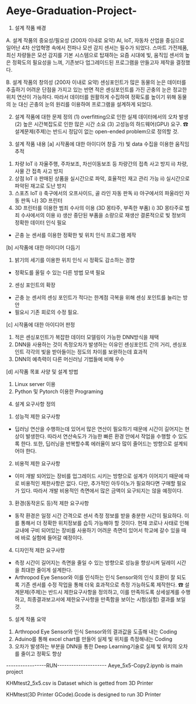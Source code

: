 # Aeye-Graduation-Project-
1. 설계 작품 배경 

A.	설계 작품의 중요성/필요성 (200자 이내로 요약)
AI, IoT, 자동차 산업을 중심으로 일어난 4차 산업혁명 속에서 전파나 모션 감지 센서는 필수가 되었다. 스마트 가전제품, 최신 차량들은 모션 감지를 기본 시스템으로 탑재하는 요즘 시대에 빛, 움직임 센서의 높은 정확도의 필요성을 느껴, 기존보다 업그레이드된 프로그램을 만들고자 제작을 결정했다.

B.	설계 작품의 창의성 (200자 이내로 요약)
센싱포인트가 많은 동물의 눈은 데이터를 추출하기 어려운 단점을 가지고 있는 반면 적은 센싱포인트를 가진 곤충의 눈은 정교한 위치 연산이 가능하다. 따라서 데이터를 원활하게 수집하여 정확도를 높이기 위해 동물의 눈 대신 곤충의 눈의 원리를 이용하여 프로그램을 설계하게 되었다.


2. 설계 작품에 대한 문제 정의
(1)	overfitting으로 인한 실제 데이터에서의 오차 발생
(2)	높은 시간복잡도로 인한 많은 시간 소요
(3)	고성능의 하드웨어(GPU) 요구.
☎ 설계문제(주제)는 반드시 정답이 없는 open-ended problem으로 정의할 것.


3. 설계 작품 내용 
[a] 시작품에 대한 아이디어 창출
가) 빛 data 수집을 이용한 움직임 추적
1) 차량 IoT
	i) 자율주행, 주차보조, 차선이동보조 등 차량간의 접촉 사고 방지
	ii) 차량, 사물 간 접촉 사고 방지
2) 상점 IoT
	i) 판매된 상품을 실시간으로 파악, 효율적인 재고 관리 가능
	ii) 실시간으로 파악된 재고로 도난 방지
3) 스포츠 IoT
	i) 축구에서의 오프사이드, 골 라인 자동 판독
	ii) 야구에서의 파울라인 자동 판독
나) 3D 프린터
4) 3D 프린터를 이용한 범죄 수사의 이용 (3D 몽타주, 부족한 부품)
	i) 3D 몽타주로 범죄 수사에서의 이용
	ii) 생산 중단된 부품을 소량으로 재생산
결론적으로 빛 정보의 정확한 데이터 인식 필요
- 곤충 눈 센서를 이용한 정확한 빛 위치 인식 프로그램 제작

[b] 시작품에 대한 아이디어 다듬기 
1) 밝기의 세기를 이용한 위치 인식 시 정확도 감소하는 경향
 - 정확도를 올릴 수 있는 다른 방법 모색 필요
2) 센싱 포인트의 확장
 - 곤충 눈 센서의 센싱 포인트가 적다는 한계점 극복을 위해 센싱 포인트를 늘리는 방안
 - 필요시 기존 회로의 수정 필요.

[c] 시작품에 대한 아이디어 판정
1) 적은 센싱포인트가 복잡한 데이터 모델링이 가능한 DNN방식을 채택
2) DNN을 사용하는 것이 측정오차가 발생하는 이유인 센싱포인트 간의 거리, 센싱포인트 각각의 빛을 받아들이는 정도의 차이를 보완하는데 효과적
3) DNN의 예측력이 다른 머신러닝 기법들에 비해 우수

[d] 시작품 목표 사양 및 설계 방법
1) Linux server 이용
2) Python 및 Pytorch 이용한 Programing


4. 설계 요구사항 정의 
1) 성능적 제한 요구사항
- 딥러닝 연산을 수행하는데 있어서 많은 연산이 필요하기 때문에 시간이 길어지는 현상이 발생한다. 따라서 연산속도가 가능한 빠른 환경 안에서 작업을 수행할 수 있도록 한다. 또한, 딥러닝을 반복할수록 에러율이 보다 많이 줄어드는 방향으로 설계되어야 한다.

2) 비용적 제한 요구사항
- 이미 개발 되어있는 장비를 업그레이드 시키는 방향으로 설계가 이어지기 때문에 따로 비용적인 제한사항은 없다. 다만, 추가적인 아두이노가 필요하다면 구매할 필요가 있다. 따라서 개발 비용적인 측면에서 많은 금액이 요구되지는 않을 예정이다.

3) 환경(동작온도 등)적 제한 요구사항
- 동작 환경은 일정 시간 간격으로 센서 측정 정보를 받을 충분한 시간이 필요하다. 이를 통해서 더 정확한 위치정보를 습득 가능해야 할 것이다. 현재 코로나 사태로 인해 교내에 구비 되어있는 장비를 사용하기 어려운 측면이 있어서 학교에 갈수 있을 때에 바로 실험에 들어갈 예정이다.

4) 디자인적 제한 요구사항
- 측정 시간이 길어지는 측면을 줄일 수 있는 방향으로 성능을 향상시켜 딜레이 시간을 최대한 줄이게 설계한다.
- Arthropod Eye Sensor와 이를 인식하는 인식 Sensor와의 인식 호환이 잘 되도록 기존 센서를 수정 작업을 통해 더욱 효과적으로 측정 가능하도록 제작한다.
☎ 설계문제(주제)는 반드시 제한요구사항을 정의하고, 이를 만족하도록 상세설계를 수행하고, 최종결과보고서에 제한요구사항을 만족함을 보이는 시험(실험) 결과를 보일 것.


5. 설계 작품 요약
1) Arthropod Eye Sensor와 인식 Sensor와의 결과값을 도출해 내는 Coding
2) Aduino를 통해 excel chart를 만들어 실제 빛 위치를 측정해내는 Coding
3) 오차가 발생하는 부분을 DNN을 통한 Deep Learning기술로 실제 빛 위치의 오차를 줄이고 정확도 향상


-----------------RUN---------------------
Aeye_5x5-Copy2.ipynb is main project

KHMtest2_5x5.csv is Dataset which is getted from 3D Printer

KHMtest(3D Printer GCode).Gcode is designed to run 3D Printer
